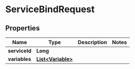 

# ServiceBindRequest


## Properties

| Name | Type | Description | Notes |
|------------ | ------------- | ------------- | -------------|
|**serviceId** | **Long** |  |  |
|**variables** | [**List&lt;Variable&gt;**](Variable.md) |  |  |



